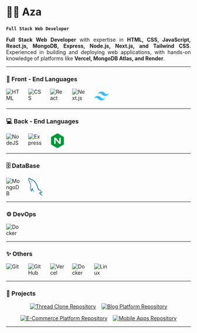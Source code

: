 # 🐱‍👤 Aza

**`Full Stack Web Developer`**

<div align="justify">
<strong>Full Stack Web Developer</strong> with expertise in <strong>HTML, CSS, JavaScript, React.js, MongoDB, Express, Node.js, Next.js, and Tailwind CSS</strong>. Experienced in building and deploying web applications, with hands-on knowledge of platforms like <strong>Vercel, MongoDB Atlas, and Render</strong>.
</div>

---

### 🎨 Front - End Languages

<div align="justify" style="display: flex; flex-wrap: wrap; gap: 20px;">
    <img alt="HTML" width="40px" src="https://cdn.jsdelivr.net/gh/devicons/devicon/icons/html5/html5-plain.svg" />
    <img alt="CSS" width="40px" src="https://cdn.jsdelivr.net/gh/devicons/devicon/icons/css3/css3-plain.svg" />
    <img alt="React" width="40px" src="https://cdn.jsdelivr.net/gh/devicons/devicon/icons/react/react-original.svg" />
    <img alt="Next.js" width="40px" src="https://cdn.jsdelivr.net/gh/devicons/devicon/icons/nextjs/nextjs-original.svg" />
    <img alt="TailwindCSS" width="40px" src="https://github.com/devicons/devicon/blob/v2.16.0/icons/tailwindcss/tailwindcss-original.svg" />
</div>

---

### 💻 Back - End Languages

<div align="justify" style="display: flex; flex-wrap: wrap; gap: 20px;">
    <img alt="NodeJS" width="40px" src="https://cdn.jsdelivr.net/gh/devicons/devicon/icons/nodejs/nodejs-original.svg" />
    <img alt="Express" width="40px" src="https://cdn.jsdelivr.net/gh/devicons/devicon/icons/express/express-original.svg" />
    <img alt="Nginx" width="40px" src="https://github.com/devicons/devicon/blob/v2.16.0/icons/nginx/nginx-original.svg" />
</div>

---

### 🗄️ DataBase

<div align="justify" style="display: flex; flex-wrap: wrap; gap: 20px;">
    <img alt="MongoDB" width="40px" src="https://cdn.jsdelivr.net/gh/devicons/devicon/icons/mongodb/mongodb-plain.svg" />
    <img alt="MySql" width="40px" src="https://github.com/devicons/devicon/blob/v2.16.0/icons/mysql/mysql-original.svg" />
</div>

---

### ⚙️ DevOps
<div align="justify" style="display: flex; flex-wrap: wrap; gap: 20px;">
    <img alt="Docker" width="40px" src="https://cdn.jsdelivr.net/gh/devicons/devicon/icons/docker/docker-original.svg" />
</div>

---

### ✨ Others
<div align="justify" style="display: flex; flex-wrap: wrap; gap: 20px;">
    <img alt="Git" width="40px" src="https://cdn.jsdelivr.net/gh/devicons/devicon/icons/git/git-original.svg" />
    <img alt="GitHub" width="40px" src="https://cdn.jsdelivr.net/gh/devicons/devicon/icons/github/github-original.svg" />
    <img alt="Vercel" width="40px" src="https://cdn.jsdelivr.net/gh/devicons/devicon/icons/vercel/vercel-original.svg" />
    <img alt="Docker" width="40px" src="https://cdn.jsdelivr.net/gh/devicons/devicon/icons/docker/docker-original.svg" />
    <img alt="Linux" width="40px" src="https://cdn.jsdelivr.net/gh/devicons/devicon/icons/linux/linux-original.svg" />
</div>

---

### 📂 Projects

<div align="center" style="display: flex; flex-wrap: wrap; justify-content: center; gap: 15px;">
    <a href="https://github.com/AZWALUWU/Thread-Clone">
        <img src="https://github-readme-stats.vercel.app/api/pin/?username=AZWALUWU&repo=Thread-Clone" alt="Thread Clone Repository" width="400px" />
    </a>
    <a href="https://github.com/AZWALUWU/Blog-Platform">
        <img src="https://github-readme-stats.vercel.app/api/pin/?username=AZWALUWU&repo=Blog-Platform" alt="Blog Platform Repository" width="400px" />
    </a>
    <a href="https://github.com/AZWALUWU/ECommerce-Platform">
        <img src="https://github-readme-stats.vercel.app/api/pin/?username=AZWALUWU&repo=ECommerce-Platform" alt="E-Commerce Platform Repository" width="400px" />
    </a>
    <a href="https://github.com/AZWALUWU/Mobile-Apps">
        <img src="https://github-readme-stats.vercel.app/api/pin/?username=AZWALUWU&repo=Mobile-Apps" alt="Mobile Apps Repository" width="400px" />
    </a>
</div>

---

